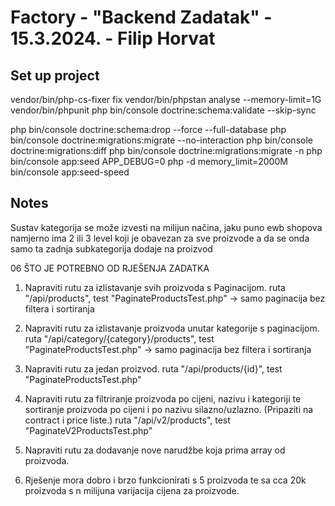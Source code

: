 # Factory - "Backend Zadatak" - 15.3.2024. - Filip Horvat

## Set up project



vendor/bin/php-cs-fixer fix
vendor/bin/phpstan analyse --memory-limit=1G
vendor/bin/phpunit
php bin/console doctrine:schema:validate --skip-sync


php bin/console doctrine:schema:drop --force --full-database
php bin/console doctrine:migrations:migrate  --no-interaction
php bin/console doctrine:migrations:diff
php bin/console doctrine:migrations:migrate -n
php bin/console app:seed
APP_DEBUG=0 php -d memory_limit=2000M bin/console app:seed-speed


## Notes

Sustav kategorija se može izvesti na milijun načina, jaku puno ewb shopova namjerno ima 2 ili 3 level koji je obavezan za sve proizvode
a da se onda samo ta zadnja subkategorija dodaje na proizvod



 06 ŠTO JE POTREBNO OD RJEŠENJA ZADATKA
1. Napraviti rutu za izlistavanje svih proizvoda s Paginacijom.
ruta "/api/products", test "PaginateProductsTest.php" -> samo paginacija bez filtera i sortiranja

2. Napraviti rutu za izlistavanje proizvoda unutar kategorije s paginacijom.
ruta "/api/category/{category}/products", test "PaginateProductsTest.php" -> samo paginacija bez filtera i sortiranja

3. Napraviti rutu za jedan proizvod.
ruta "/api/products/{id}", test "PaginateProductsTest.php"

4. Napraviti rutu za filtriranje proizvoda po cijeni, nazivu i kategoriji te sortiranje proizvoda po cijeni i po nazivu silazno/uzlazno. (Pripaziti na contract i price liste.)
ruta "/api/v2/products", test "PaginateV2ProductsTest.php"

5. Napraviti rutu za dodavanje nove narudžbe koja prima array od proizvoda.


6. Rješenje mora dobro i brzo funkcionirati s 5 proizvoda te sa cca 20k proizvoda s n milijuna varijacija cijena za proizvode.

